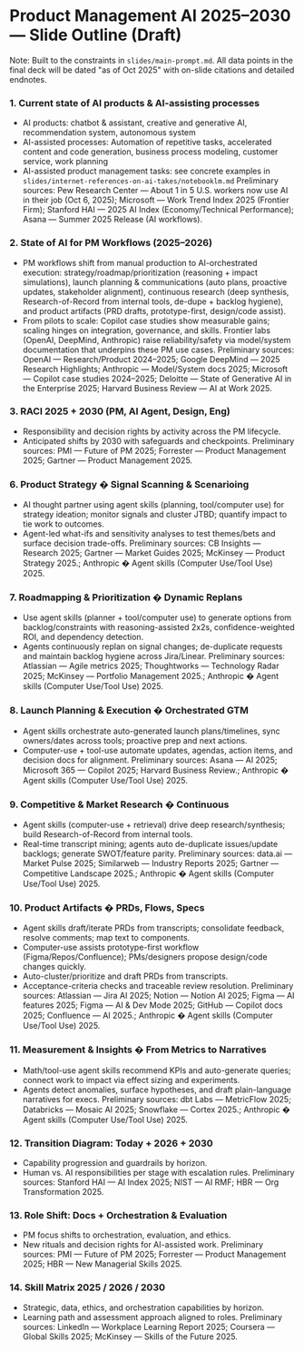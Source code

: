 ﻿# Product Management AI 2025–2030 — Slide Outline (Draft)

Note: Built to the constraints in `slides/main-prompt.md`. All data points in the final deck will be dated "as of Oct 2025" with on-slide citations and detailed endnotes.

### 1. Current state of AI products & AI-assisting processes
- AI products: chatbot & assistant, creative and generative AI, recommendation system, autonomous system
- AI-assisted processes: Automation of repetitive tasks, accelerated content and code generation, business process modeling, customer service, work planning
- AI-assisted product management tasks: see concrete examples in `slides/internet-references-on-ai-takes/notebooklm.md`
Preliminary sources: Pew Research Center — About 1 in 5 U.S. workers now use AI in their job (Oct 6, 2025); Microsoft — Work Trend Index 2025 (Frontier Firm); Stanford HAI — 2025 AI Index (Economy/Technical Performance); Asana — Summer 2025 Release (AI workflows).

### 2. State of AI for PM Workflows (2025–2026)
- PM workflows shift from manual production to AI-orchestrated execution: strategy/roadmap/prioritization (reasoning + impact simulations), launch planning & communications (auto plans, proactive updates, stakeholder alignment), continuous research (deep synthesis, Research-of-Record from internal tools, de-dupe + backlog hygiene), and product artifacts (PRD drafts, prototype-first, design/code assist).
- From pilots to scale: Copilot case studies show measurable gains; scaling hinges on integration, governance, and skills. Frontier labs (OpenAI, DeepMind, Anthropic) raise reliability/safety via model/system documentation that underpins these PM use cases.
Preliminary sources: OpenAI — Research/Product 2024–2025; Google DeepMind — 2025 Research Highlights; Anthropic — Model/System docs 2025; Microsoft — Copilot case studies 2024–2025; Deloitte — State of Generative AI in the Enterprise 2025; Harvard Business Review — AI at Work 2025.

### 3. RACI 2025 + 2030 (PM, AI Agent, Design, Eng)
- Responsibility and decision rights by activity across the PM lifecycle.
- Anticipated shifts by 2030 with safeguards and checkpoints.
Preliminary sources: PMI — Future of PM 2025; Forrester — Product Management 2025; Gartner — Product Management 2025.

### 6. Product Strategy � Signal Scanning & Scenarioing
- AI thought partner using agent skills (planning, tool/computer use) for strategy ideation; monitor signals and cluster JTBD; quantify impact to tie work to outcomes.
- Agent-led what-ifs and sensitivity analyses to test themes/bets and surface decision trade-offs.
Preliminary sources: CB Insights — Research 2025; Gartner — Market Guides 2025; McKinsey — Product Strategy 2025.; Anthropic � Agent skills (Computer Use/Tool Use) 2025.

### 7. Roadmapping & Prioritization � Dynamic Replans
- Use agent skills (planner + tool/computer use) to generate options from backlog/constraints with reasoning-assisted 2x2s, confidence-weighted ROI, and dependency detection.
- Agents continuously replan on signal changes; de-duplicate requests and maintain backlog hygiene across Jira/Linear.
Preliminary sources: Atlassian — Agile metrics 2025; Thoughtworks — Technology Radar 2025; McKinsey — Portfolio Management 2025.; Anthropic � Agent skills (Computer Use/Tool Use) 2025.

### 8. Launch Planning & Execution � Orchestrated GTM
- Agent skills orchestrate auto-generated launch plans/timelines, sync owners/dates across tools; proactive prep and next actions.
- Computer-use + tool-use automate updates, agendas, action items, and decision docs for alignment.
Preliminary sources: Asana — AI 2025; Microsoft 365 — Copilot 2025; Harvard Business Review.; Anthropic � Agent skills (Computer Use/Tool Use) 2025.

### 9. Competitive & Market Research � Continuous
- Agent skills (computer-use + retrieval) drive deep research/synthesis; build Research-of-Record from internal tools.
- Real-time transcript mining; agents auto de-duplicate issues/update backlogs; generate SWOT/feature parity.
Preliminary sources: data.ai — Market Pulse 2025; Similarweb — Industry Reports 2025; Gartner — Competitive Landscape 2025.; Anthropic � Agent skills (Computer Use/Tool Use) 2025.

### 10. Product Artifacts � PRDs, Flows, Specs
- Agent skills draft/iterate PRDs from transcripts; consolidate feedback, resolve comments; map text to components.
- Computer-use assists prototype-first workflow (Figma/Repos/Confluence); PMs/designers propose design/code changes quickly.
- Auto-cluster/prioritize and draft PRDs from transcripts.
- Acceptance-criteria checks and traceable review resolution.
Preliminary sources: Atlassian — Jira AI 2025; Notion — Notion AI 2025; Figma — AI features 2025; Figma — AI & Dev Mode 2025; GitHub — Copilot docs 2025; Confluence — AI 2025.; Anthropic � Agent skills (Computer Use/Tool Use) 2025.

### 11. Measurement & Insights � From Metrics to Narratives
- Math/tool-use agent skills recommend KPIs and auto-generate queries; connect work to impact via effect sizing and experiments.
- Agents detect anomalies, surface hypotheses, and draft plain-language narratives for execs.
Preliminary sources: dbt Labs — MetricFlow 2025; Databricks — Mosaic AI 2025; Snowflake — Cortex 2025.; Anthropic � Agent skills (Computer Use/Tool Use) 2025.

### 12. Transition Diagram: Today + 2026 + 2030
- Capability progression and guardrails by horizon.
- Human vs. AI responsibilities per stage with escalation rules.
Preliminary sources: Stanford HAI — AI Index 2025; NIST — AI RMF; HBR — Org Transformation 2025.

### 13. Role Shift: Docs + Orchestration & Evaluation
- PM focus shifts to orchestration, evaluation, and ethics.
- New rituals and decision rights for AI-assisted work.
Preliminary sources: PMI — Future of PM 2025; Forrester — Product Management 2025; HBR — New Managerial Skills 2025.

### 14. Skill Matrix 2025 / 2026 / 2030
- Strategic, data, ethics, and orchestration capabilities by horizon.
- Learning path and assessment approach aligned to roles.
Preliminary sources: LinkedIn — Workplace Learning Report 2025; Coursera — Global Skills 2025; McKinsey — Skills of the Future 2025.



